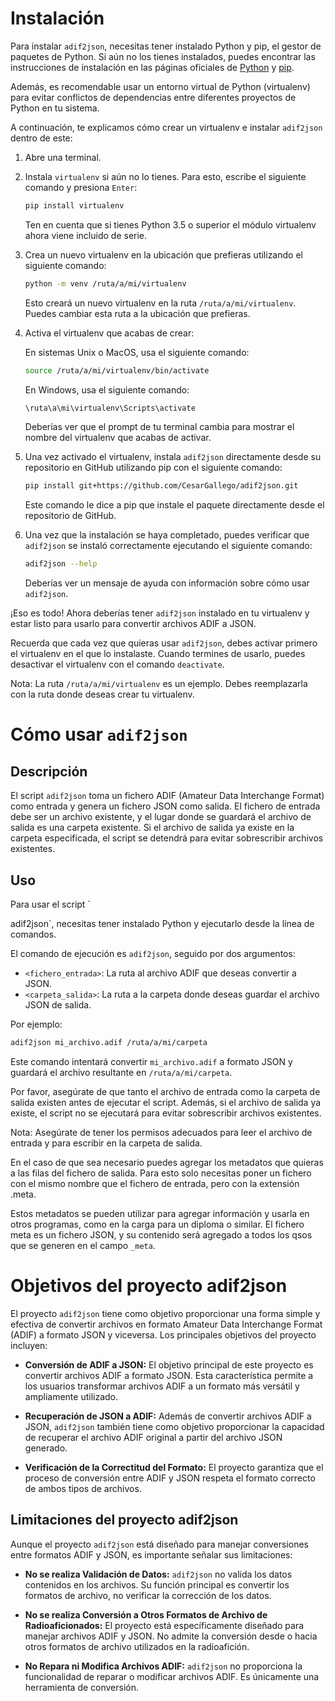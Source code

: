 # Instalación

Para instalar `adif2json`, necesitas tener instalado Python y pip, el gestor de paquetes de Python. Si aún no los tienes instalados, puedes encontrar las instrucciones de instalación en las páginas oficiales de [Python](https://www.python.org/) y [pip](https://pip.pypa.io/en/stable/installing/).

Además, es recomendable usar un entorno virtual de Python (virtualenv) para evitar conflictos de dependencias entre diferentes proyectos de Python en tu sistema.

A continuación, te explicamos cómo crear un virtualenv e instalar `adif2json` dentro de este:

1. Abre una terminal.

2. Instala `virtualenv` si aún no lo tienes. Para esto, escribe el siguiente comando y presiona `Enter`:

    ```bash
    pip install virtualenv
    ```

   Ten en cuenta que si tienes Python 3.5 o superior el módulo virtualenv ahora viene incluido de serie.
   
3. Crea un nuevo virtualenv en la ubicación que prefieras utilizando el siguiente comando:

    ```bash
    python -m venv /ruta/a/mi/virtualenv
    ```

    Esto creará un nuevo virtualenv en la ruta `/ruta/a/mi/virtualenv`. Puedes cambiar esta ruta a la ubicación que prefieras.

4. Activa el virtualenv que acabas de crear:

    En sistemas Unix o MacOS, usa el siguiente comando:

    ```bash
    source /ruta/a/mi/virtualenv/bin/activate
    ```

    En Windows, usa el siguiente comando:

    ```bash
    \ruta\a\mi\virtualenv\Scripts\activate
    ```

    Deberías ver que el prompt de tu terminal cambia para mostrar el nombre del virtualenv que acabas de activar.

5. Una vez activado el virtualenv, instala `adif2json` directamente desde su repositorio en GitHub utilizando pip con el siguiente comando:

    ```bash
    pip install git+https://github.com/CesarGallego/adif2json.git
    ```

    Este comando le dice a pip que instale el paquete directamente desde el repositorio de GitHub.

6. Una vez que la instalación se haya completado, puedes verificar que `adif2json` se instaló correctamente ejecutando el siguiente comando:

    ```bash
    adif2json --help
    ```

    Deberías ver un mensaje de ayuda con información sobre cómo usar `adif2json`.

¡Eso es todo! Ahora deberías tener `adif2json` instalado en tu virtualenv y estar listo para usarlo para convertir archivos ADIF a JSON.

Recuerda que cada vez que quieras usar `adif2json`, debes activar primero el virtualenv en el que lo instalaste. Cuando termines de usarlo, puedes desactivar el virtualenv con el comando `deactivate`.

Nota: La ruta `/ruta/a/mi/virtualenv` es un ejemplo. Debes reemplazarla con la ruta donde deseas crear tu virtualenv.

# Cómo usar `adif2json`

## Descripción

El script `adif2json` toma un fichero ADIF (Amateur Data Interchange Format) como entrada y genera un fichero JSON como salida. El fichero de entrada debe ser un archivo existente, y el lugar donde se guardará el archivo de salida es una carpeta existente. Si el archivo de salida ya existe en la carpeta especificada, el script se detendrá para evitar sobrescribir archivos existentes.

## Uso

Para usar el script `

adif2json`, necesitas tener instalado Python y ejecutarlo desde la línea de comandos.

El comando de ejecución es `adif2json`, seguido por dos argumentos:

- `<fichero_entrada>`: La ruta al archivo ADIF que deseas convertir a JSON.
- `<carpeta_salida>`: La ruta a la carpeta donde deseas guardar el archivo JSON de salida.

Por ejemplo:

```bash
adif2json mi_archivo.adif /ruta/a/mi/carpeta
```

Este comando intentará convertir `mi_archivo.adif` a formato JSON y guardará el archivo resultante en `/ruta/a/mi/carpeta`.

Por favor, asegúrate de que tanto el archivo de entrada como la carpeta de salida existen antes de ejecutar el script. Además, si el archivo de salida ya existe, el script no se ejecutará para evitar sobrescribir archivos existentes.

Nota: Asegúrate de tener los permisos adecuados para leer el archivo de entrada y para escribir en la carpeta de salida.

En el caso de que sea necesario puedes agregar los metadatos que quieras a las filas del fichero de salida. Para esto solo necesitas poner un fichero con el mismo nombre que el fichero de entrada, pero con la extensión .meta.

Estos metadatos se pueden utilizar para agregar información y usarla en otros programas, como en la carga para un diploma o similar. El fichero meta es un fichero JSON, y su contenido será agregado a todos los qsos que se generen en el campo `_meta`.

# Objetivos del proyecto adif2json

El proyecto `adif2json` tiene como objetivo proporcionar una forma simple y efectiva de convertir archivos en formato Amateur Data Interchange Format (ADIF) a formato JSON y viceversa. Los principales objetivos del proyecto incluyen:

- **Conversión de ADIF a JSON:** El objetivo principal de este proyecto es convertir archivos ADIF a formato JSON. Esta característica permite a los usuarios transformar archivos ADIF a un formato más versátil y ampliamente utilizado.

- **Recuperación de JSON a ADIF:** Además de convertir archivos ADIF a JSON, `adif2json` también tiene como objetivo proporcionar la capacidad de recuperar el archivo ADIF original a partir del archivo JSON generado.

- **Verificación de la Correctitud del Formato:** El proyecto garantiza que el proceso de conversión entre ADIF y JSON respeta el formato correcto de ambos tipos de archivos.

## Limitaciones del proyecto adif2json

Aunque el proyecto `adif2json` está diseñado para manejar conversiones entre formatos ADIF y JSON, es importante señalar sus limitaciones:

- **No se realiza Validación de Datos:** `adif2json` no valida los datos contenidos en los archivos. Su función principal es convertir los formatos de archivo, no verificar la corrección de los datos.

- **No se realiza Conversión a Otros Formatos de Archivo de Radioaficionados:** El proyecto está específicamente diseñado para manejar archivos ADIF y JSON. No admite la conversión desde o hacia otros formatos de archivo utilizados en la radioafición.

- **No Repara ni Modifica Archivos ADIF:** `adif2json` no proporciona la funcionalidad de reparar o modificar archivos ADIF. Es únicamente una herramienta de conversión.

